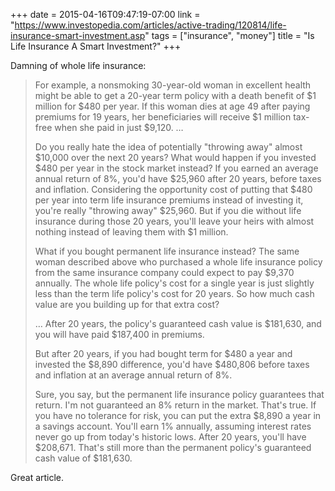 +++
date = 2015-04-16T09:47:19-07:00
link = "https://www.investopedia.com/articles/active-trading/120814/life-insurance-smart-investment.asp"
tags = ["insurance", "money"]
title = "Is Life Insurance A Smart Investment?"
+++

Damning of whole life insurance:

>For example, a nonsmoking 30-year-old woman in excellent health might be able to get a 20-year term policy with a death benefit of $1 million for $480 per year. If this woman dies at age 49 after paying premiums for 19 years, her beneficiaries will receive $1 million tax-free when she paid in just $9,120. …
>
>Do you really hate the idea of potentially "throwing away" almost $10,000 over the next 20 years? What would happen if you invested $480 per year in the stock market instead? If you earned an average annual return of 8%, you'd have $25,960 after 20 years, before taxes and inflation. Considering the opportunity cost of putting that $480 per year into term life insurance premiums instead of investing it, you're really "throwing away" $25,960. But if you die without life insurance during those 20 years, you'll leave your heirs with almost nothing instead of leaving them with $1 million.
>
>What if you bought permanent life insurance instead? The same woman described above who purchased a whole life insurance policy from the same insurance company could expect to pay $9,370 annually. The whole life policy's cost for a single year is just slightly less than the term life policy's cost for 20 years. So how much cash value are you building up for that extra cost?
>
>… After 20 years, the policy's guaranteed cash value is $181,630, and you will have paid $187,400 in premiums.
>
>But after 20 years, if you had bought term for $480 a year and invested the $8,890 difference, you'd have $480,806 before taxes and inflation at an average annual return of 8%.
>
>Sure, you say, but the permanent life insurance policy guarantees that return. I'm not guaranteed an 8% return in the market. That's true. If you have no tolerance for risk, you can put the extra $8,890 a year in a savings account. You'll earn 1% annually, assuming interest rates never go up from today's historic lows. After 20 years, you'll have $208,671. That's still more than the permanent policy's guaranteed cash value of $181,630.

Great article.
